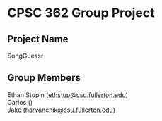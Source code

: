 # CPSC 362 Group Project
## Project Name 
SongGuessr
## Group Members
Ethan Stupin (ethstup@csu.fullerton.edu)  <br />
Carlos      ()  <br />
Jake        (harvanchik@csu.fullerton.edu)
